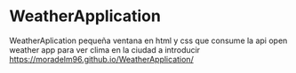 # WeatherApplication
WeatherAplication pequeña ventana en html y css que consume la api open weather app para ver clima en la ciudad a introducir
https://moradelm96.github.io/WeatherApplication/

